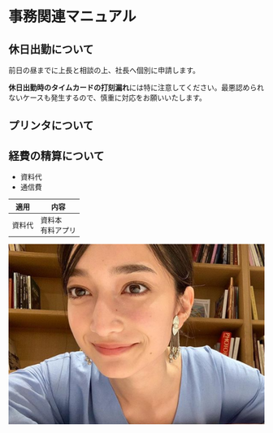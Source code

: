 # 事務関連マニュアル

## 休日出勤について
前日の昼までに上長と相談の上、社長へ個別に申請します。

**休日出勤時のタイムカードの打刻漏れ**には特に注意してください。最悪認められないケースも発生するので、慎重に対応をお願いいたします。
## プリンタについて
## 経費の精算について
- 資料代
- 通信費

|適用 |内容
|--|--
|資料代| 資料本<br>有料アプリ

![切手代](img/ManaTakase2.png)

